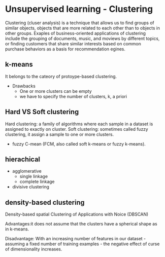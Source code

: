 # Unsupervised learning - Clustering

Clustering (cluser analysis) is a technique that allows us to find groups of similar objects, objects that are more related to each other than to objects in other groups.
Exaples of business-oriented applications of clustering include the grouping of documents, music, and moviews by different topics, or finding customers that share similar interests based on common purchase behaviors as a basis for recommendation egines.

## k-means
It belongs to the cateory of protoype-based clustering.

- Drawbacks
  - One or more clusters can be empty
  - we have to specify the number of clusters, k, a priori

## Hard VS Soft clustering

Hard clustering: a family of algorithms where each sample in a dataset is assigned to exactly on cluster.
Soft clustering: sometimes called fuzzy clustering, it assign a sample to one or more clusters.

- fuzzy C-mean (FCM, also called soft k-means or fuzzy k-means).

## hierachical

- agglomerative
  - single linkage
  - complete linkage
- divisive clustering

## density-based clustering 

Density-based spatial Clustering of Applications with Noice (DBSCAN)

Advantages:it does not assume that the clusters have a spherical shape as in k-means.

Disadvantage: With an increasing number of features in our dataset -assuming a fixed number of training examples - the negative effect of curse of dimensionality increases.
